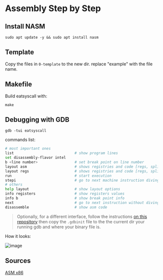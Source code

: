 # Assembly Step by Step

## Install NASM

`sudo apt update -y && sudo apt install nasm`

## Template

Copy the files in `0-template` to the new dir. replace "example" with the file name.

## Makefile

Build eatsyscall with:

`make`

## Debugging with GDB

`gdb -tui eatsyscall`

commands list:

```sh
# most important ones
list                            # show program lines
set disassembly-flavor intel
b <line number>                 # set break point on line number
layout asm                      # shows registries and code [regs, split, src, asm]
layout regs                     # shows registries and code [regs, split, src, asm]
run                             # start execution
stepi                           # go to next machine instruction diving into functions (goes one by one)
# others
help layout                     # show layout options
info registers                  # show registers values
info b                          # show break point info
next                            # go to next instruction without diving into functions
disassemble                     # show asm code
```

> Optionally, for a different interface, follow the instructions [on this repository](https://github.com/lariskovski/gdb-config-files/tree/master) then copy the `.gdbinit` file to the the current dir your running gdb and where your binary file is.

How it looks:

![image](https://github.com/user-attachments/assets/47424b8a-bee8-4eb7-82cf-6fe4e890504f)


## Sources

[ASM x86](https://gist.github.com/yellowbyte/d91da3c3b0bc3ee6d1d1ac5327b1b4b2)
